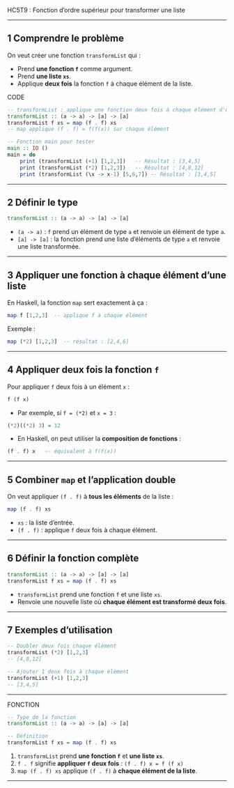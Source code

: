 HC5T9 : Fonction d’ordre supérieur pour transformer une liste

---

## 1️ Comprendre le problème

On veut créer une fonction `transformList` qui :

* Prend **une fonction `f`** comme argument.
* Prend **une liste `xs`**.
* Applique **deux fois** la fonction `f` à chaque élément de la liste.

CODE 

```haskell
-- transformList : applique une fonction deux fois à chaque élément d'une liste
transformList :: (a -> a) -> [a] -> [a]
transformList f xs = map (f . f) xs
-- map applique (f . f) = f(f(x)) sur chaque élément

-- Fonction main pour tester
main :: IO ()
main = do
    print (transformList (+1) [1,2,3])   -- Résultat : [3,4,5]
    print (transformList (*2) [1,2,3])   -- Résultat : [4,8,12]
    print (transformList (\x -> x-1) [5,6,7]) -- Résultat : [3,4,5]

```

---

## 2️ Définir le type

```haskell
transformList :: (a -> a) -> [a] -> [a]
```

* `(a -> a)` : `f` prend un élément de type `a` et renvoie un élément de type `a`.
* `[a] -> [a]` : la fonction prend une liste d’éléments de type `a` et renvoie une liste transformée.

---

## 3️ Appliquer une fonction à chaque élément d’une liste

En Haskell, la fonction `map` sert exactement à ça :

```haskell
map f [1,2,3]  -- applique f à chaque élément
```

Exemple :

```haskell
map (*2) [1,2,3]  -- résultat : [2,4,6]
```

---

## 4️ Appliquer **deux fois** la fonction `f`

Pour appliquer `f` deux fois à un élément `x` :

```haskell
f (f x)
```

* Par exemple, si `f = (*2)` et `x = 3` :

```haskell
(*2)((*2) 3) = 12
```

* En Haskell, on peut utiliser la **composition de fonctions** :

```haskell
(f . f) x   -- équivalent à f(f(x))
```

---

## 5️ Combiner `map` et l’application double

On veut appliquer `(f . f)` à **tous les éléments** de la liste :

```haskell
map (f . f) xs
```

* `xs` : la liste d’entrée.
* `(f . f)` : applique `f` deux fois à chaque élément.

---

## 6️ Définir la fonction complète

```haskell
transformList :: (a -> a) -> [a] -> [a]
transformList f xs = map (f . f) xs
```

* `transformList` prend une fonction `f` et une liste `xs`.
* Renvoie une nouvelle liste où **chaque élément est transformé deux fois**.

---

## 7️ Exemples d’utilisation

```haskell
-- Doubler deux fois chaque élément
transformList (*2) [1,2,3]
-- [4,8,12]

-- Ajouter 1 deux fois à chaque élément
transformList (+1) [1,2,3]
-- [3,4,5]
```

---


FONCTION 
```haskell
-- Type de la fonction
transformList :: (a -> a) -> [a] -> [a]

-- Définition
transformList f xs = map (f . f) xs
```



1. `transformList` prend **une fonction `f`** et **une liste `xs`**.
2. `f . f` signifie **appliquer `f` deux fois** : `(f . f) x = f (f x)`
3. `map (f . f) xs` applique `(f . f)` à **chaque élément de la liste**.

---

